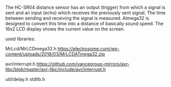 The HC-SR04 distance sensor has an output (trigger) from which a signal is sent and an input (echo) which receives the previously sent signal. The time between sending and receiving the signal is measured. Atmega32 is designed to convert this time into a distance of basically sound speed. The 16x2 LCD display shows the current value on the screen.
 
used libraries:

MrLcd/MrLCDmega32.h
https://electrosome.com/wp-content/uploads/2018/03/MrLCDATmega32.zip

avr/interrupt.h
https://github.com/vancegroup-mirrors/avr-libc/blob/master/avr-libc/include/avr/interrupt.h

util/delay.h
stdlib.h
